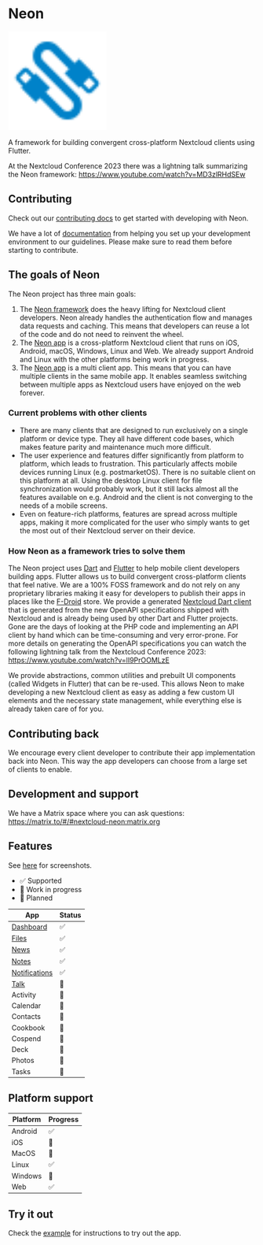 # Neon

<img src="assets/logo_inverted.svg" alt="Neon logo" width="200"/>

A framework for building convergent cross-platform Nextcloud clients using Flutter.

At the Nextcloud Conference 2023 there was a lightning talk summarizing the Neon framework: https://www.youtube.com/watch?v=MD3zlRHdSEw

## Contributing

Check out our [contributing docs](CONTRIBUTING.md) to get started with developing with Neon.

We have a lot of [documentation](docs) from helping you set up your development environment to our guidelines.
Please make sure to read them before starting to contribute.

## The goals of Neon

The Neon project has three main goals:

1. The [Neon framework](packages/neon_framework) does the heavy lifting for Nextcloud client developers. Neon already handles the authentication flow and manages data requests and caching. This means that developers can reuse a lot of the code and do not need to reinvent the wheel.
2. The [Neon app](packages/neon_framework/example) is a cross-platform Nextcloud client that runs on iOS, Android, macOS, Windows, Linux and Web. We already support Android and Linux with the other platforms being work in progress.
3. The [Neon app](packages/neon_framework/example) is a multi client app. This means that you can have multiple clients in the same mobile app. It enables seamless switching between multiple apps as Nextcloud users have enjoyed on the web forever.

### Current problems with other clients

- There are many clients that are designed to run exclusively on a single platform or device type. They all have different code bases, which makes feature parity and maintenance much more difficult.
- The user experience and features differ significantly from platform to platform, which leads to frustration. This particularly affects mobile devices running Linux (e.g. postmarketOS). There is no suitable client on this platform at all. Using the desktop Linux client for file synchronization would probably work, but it still lacks almost all the features available on e.g. Android and the client is not converging to the needs of a mobile screens.
- Even on feature-rich platforms, features are spread across multiple apps, making it more complicated for the user who simply wants to get the most out of their Nextcloud server on their device.

### How Neon as a framework tries to solve them

The Neon project uses [Dart](https://dart.dev/) and [Flutter](https://flutter.dev/) to help mobile client developers building apps. Flutter allows us to build convergent cross-platform clients that feel native. 
We are a 100% FOSS framework and do not rely on any proprietary libraries making it easy for developers to publish their apps in places like the [F-Droid](https://f-droid.org/) store.
We provide a generated [Nextcloud Dart client](packages/nextcloud) that is generated from the new OpenAPI specifications shipped with Nextcloud and is already being used by other Dart and Flutter projects. Gone are the days of looking at the PHP code and implementing an API client by hand which can be time-consuming and very error-prone.
For more details on generating the OpenAPI specifications you can watch the following lightning talk from the Nextcloud Conference 2023: https://www.youtube.com/watch?v=lI9PrOOMLzE

We provide abstractions, common utilities and prebuilt UI components (called Widgets in Flutter) that can be re-used. This allows Neon to make developing a new Nextcloud client as easy as adding a few custom UI elements and the necessary state management, while everything else is already taken care of for you.

## Contributing back

We encourage every client developer to contribute their app implementation back into Neon.
This way the app developers can choose from a large set of clients to enable.

## Development and support

We have a Matrix space where you can ask questions: https://matrix.to/#/#nextcloud-neon:matrix.org

## Features

See [here](packages/neon_framework/example/README.md) for screenshots.

- :white_check_mark: Supported
- :construction: Work in progress 
- :rocket: Planned

| App                                                                 | Status             |
|---------------------------------------------------------------------|--------------------|
| [Dashboard](packages/neon_framework/packages/dashboard_app)         | :white_check_mark: |
| [Files](packages/neon_framework/packages/files_app)                 | :white_check_mark: |
| [News](packages/neon_framework/packages/news_app)                   | :white_check_mark: |
| [Notes](packages/neon_framework/packages/notes_app)                 | :white_check_mark: |
| [Notifications](packages/neon_framework/packages/notifications_app) | :white_check_mark: |
| [Talk](packages/neon_framework/packages/talk_app)                   | :construction:     |
| Activity                                                            | :rocket:           |
| Calendar                                                            | :rocket:           |
| Contacts                                                            | :rocket:           |
| Cookbook                                                            | :rocket:           |
| Cospend                                                             | :rocket:           |
| Deck                                                                | :rocket:           |
| Photos                                                              | :rocket:           |
| Tasks                                                               | :rocket:           |

## Platform support

| Platform | Progress           |
|----------|--------------------|
| Android  | :white_check_mark: |
| iOS      | :construction:     |
| MacOS    | :construction:     |
| Linux    | :white_check_mark: |
| Windows  | :rocket:           |
| Web      | :white_check_mark: |

## Try it out

Check the [example](packages/neon_framework/example) for instructions to try out the app.
